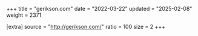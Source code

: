 +++
title = "gerikson.com"
date = "2022-03-22"
updated = "2025-02-08"
weight = 2371

[extra]
source = "http://gerikson.com/"
ratio = 100
size = 2
+++
